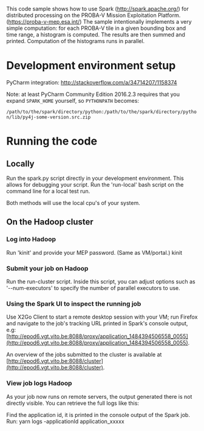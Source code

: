 This code sample shows how to use Spark (http://spark.apache.org/) for distributed processing on the PROBA-V Mission Exploitation Platform. (https://proba-v-mep.esa.int/)
The sample intentionally implements a very simple computation:
for each PROBA-V tile in a given bounding box and time range, a histogram is computed. The results are then summed and printed. Computation of the histograms runs in parallel.

# Development environment setup

PyCharm integration: http://stackoverflow.com/a/34714207/1158374

Note: at least PyCharm Community Edition 2016.2.3 requires that you expand `SPARK_HOME` yourself, so `PYTHONPATH` becomes:

`/path/to/the/spark/directory/python:/path/to/the/spark/directory/python/lib/py4j-some-version.src.zip`

# Running the code
## Locally
Run the spark.py script directly in your development environment. This allows for debugging your script.
Run the 'run-local' bash script on the command line for a local test run.

Both methods will use the local cpu's of your system. 
## On the Hadoop cluster
### Log into Hadoop
Run 'kinit' and provide your MEP password. (Same as VM/portal.)
kinit
### Submit your job on Hadoop
Run the run-cluster script.
Inside this script, you can adjust options such as '--num-executors' to specify the number of parallel executors to use.
### Using the Spark UI to inspect the running job
Use X2Go Client to start a remote desktop session with your VM; run Firefox and navigate to the job's tracking URL printed in
Spark's console output, e.g:
[http://epod6.vgt.vito.be:8088/proxy/application_1484394506558_0055](http://epod6.vgt.vito.be:8088/proxy/application_1484394506558_0055).

An overview of the jobs submitted to the cluster is available at
[http://epod6.vgt.vito.be:8088/cluster](http://epod6.vgt.vito.be:8088/cluster).

### View job logs Hadoop
As your job now runs on remote servers, the output generated there is not directly visible. You can retrieve the full logs like this:

Find the application id, it is printed in the console output of the Spark job.
Run:
yarn logs -applicationId application_xxxxx


